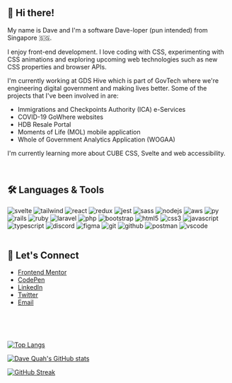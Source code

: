 ## 👋 Hi there!

My name is Dave and I'm a software Dave-loper (pun intended) from Singapore 🇸🇬.

I enjoy front-end development. I love coding with CSS, experimenting with CSS animations and exploring upcoming web technologies such as new CSS properties and browser APIs.

I'm currently working at GDS Hive which is part of GovTech where we're engineering digital government and making lives better. Some of the projects that I've been involved in are:

- Immigrations and Checkpoints Authority (ICA) e-Services
- COVID-19 GoWhere websites
- HDB Resale Portal
- Moments of Life (MOL) mobile application
- Whole of Government Analytics Application (WOGAA)

I'm currently learning more about CUBE CSS, Svelte and web accessibility.

<br />

## 🛠️ Languages & Tools

<div>
  <img src="https://skillicons.dev/icons?i=svelte" alt="svelte" />
  <img src="https://skillicons.dev/icons?i=tailwind" alt="tailwind" />
  <img src="https://skillicons.dev/icons?i=react" alt="react" />
  <img src="https://skillicons.dev/icons?i=redux" alt="redux" />
  <img src="https://skillicons.dev/icons?i=jest" alt="jest" />
  <img src="https://skillicons.dev/icons?i=sass" alt="sass" />
  <img src="https://skillicons.dev/icons?i=nodejs" alt="nodejs" />
  <img src="https://skillicons.dev/icons?i=aws" alt="aws" />
  <img src="https://skillicons.dev/icons?i=py" alt="py" />
  <img src="https://skillicons.dev/icons?i=rails" alt="rails" />
  <img src="https://skillicons.dev/icons?i=ruby" alt="ruby" />
  <img src="https://skillicons.dev/icons?i=laravel" alt="laravel" />
  <img src="https://skillicons.dev/icons?i=php" alt="php" />
  <img src="https://skillicons.dev/icons?i=bootstrap" alt="bootstrap" />
  <img src="https://skillicons.dev/icons?i=html" alt="html5" />
  <img src="https://skillicons.dev/icons?i=css" alt="css3" />
  <img src="https://skillicons.dev/icons?i=js" alt="javascript" />
  <img src="https://skillicons.dev/icons?i=ts" alt="typescript" />
  <img src="https://skillicons.dev/icons?i=discord" alt="discord" />
  <img src="https://skillicons.dev/icons?i=figma" alt="figma" />
  <img src="https://skillicons.dev/icons?i=git" alt="git" />
  <img src="https://skillicons.dev/icons?i=github" alt="github" />
  <img src="https://skillicons.dev/icons?i=postman" alt="postman" />
  <img src="https://skillicons.dev/icons?i=vscode" alt="vscode" />
</div>

<br />

## 📱 Let's Connect

- [Frontend Mentor](https://www.frontendmentor.io/profile/Milleus)
- [CodePen](https://codepen.io/Milleus)
- [LinkedIn](https://www.linkedin.com/in/milleus/)
- [Twitter](https://www.twitter.com/Milleus)
- [Email](mailto:quahdave@gmail.com)

<br />
<br />
<br />

[![Top Langs](https://github-readme-stats.vercel.app/api/top-langs/?username=Milleus&layout=compact&theme=dark)](https://github.com/anuraghazra/github-readme-stats)

[![Dave Quah's GitHub stats](https://github-readme-stats.vercel.app/api?username=Milleus&show_icons=true&theme=dark)](https://github.com/anuraghazra/github-readme-stats)

[![GitHub Streak](https://streak-stats.demolab.com/?user=Milleus&theme=dark&date_format=j%20M%5B%20Y%5D)](https://git.io/streak-stats)

